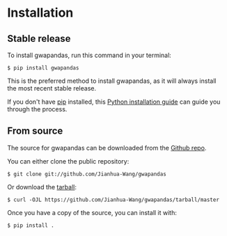 # Installation

## Stable release

To install gwapandas, run this command in your
terminal:

``` console
$ pip install gwapandas
```

This is the preferred method to install gwapandas, as it will always install the most recent stable release.

If you don't have [pip][] installed, this [Python installation guide][]
can guide you through the process.

## From source

The source for gwapandas can be downloaded from
the [Github repo][].

You can either clone the public repository:

``` console
$ git clone git://github.com/Jianhua-Wang/gwapandas
```

Or download the [tarball][]:

``` console
$ curl -OJL https://github.com/Jianhua-Wang/gwapandas/tarball/master
```

Once you have a copy of the source, you can install it with:

``` console
$ pip install .
```

  [pip]: https://pip.pypa.io
  [Python installation guide]: http://docs.python-guide.org/en/latest/starting/installation/
  [Github repo]: https://github.com/%7B%7B%20cookiecutter.github_username%20%7D%7D/%7B%7B%20cookiecutter.project_slug%20%7D%7D
  [tarball]: https://github.com/%7B%7B%20cookiecutter.github_username%20%7D%7D/%7B%7B%20cookiecutter.project_slug%20%7D%7D/tarball/master
